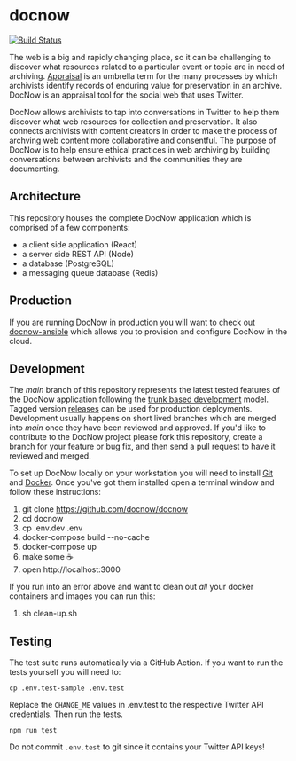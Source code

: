 # docnow

[![Build Status](https://github.com/docnow/docnow/workflows/tests/badge.svg)](https://github.com/docnow/docnow/actions/workflows/main.yml)

The web is a big and rapidly changing place, so it can be challenging to
discover what resources related to a particular event or topic are in need of
archiving. [Appraisal] is an umbrella term for the many processes by which
archivists identify records of enduring value for preservation in an archive.
DocNow is an appraisal tool for the social web that uses Twitter.

DocNow allows archivists to tap into conversations in Twitter to help them
discover what web resources for collection and preservation. It also connects
archivists with content creators in order to make the process of archving web
content more collaborative and consentful. The purpose of DocNow is to help
ensure ethical practices in web archiving by building conversations between
archivists and the communities they are documenting.

## Architecture

This repository houses the complete DocNow application which is comprised of a
few components:

* a client side application (React)
* a server side REST API (Node)
* a database (PostgreSQL)
* a messaging queue database (Redis)

## Production

If you are running DocNow in production you will want to check out
[docnow-ansible](https://github.com/DocNow/docnow-ansible) which allows you to
provision and configure DocNow in the cloud.

## Development

The *main* branch of this repository represents the latest tested features of the DocNow application following the [trunk based development] model. Tagged version [releases] can be used for production deployments. Development usually happens on short lived branches which are merged into *main* once they have been reviewed and approved. If you'd like to contribute to the DocNow project please fork this repository, create a branch for your feature or bug fix, and then send a pull request to have it reviewed and merged.

To set up DocNow locally on your workstation you will need to install [Git]
and [Docker]. Once you've got them installed open a terminal window and
follow these instructions:

1. git clone https://github.com/docnow/docnow
1. cd docnow
1. cp .env.dev .env
1. docker-compose build --no-cache
1. docker-compose up
1. make some ☕️
1. open http://localhost:3000

If you run into an error above and want to clean out *all* your docker containers and images you can run this: 

1. sh clean-up.sh

## Testing

The test suite runs automatically via a GitHub Action. If you want to run the tests yourself you will need to:

```
cp .env.test-sample .env.test
```

Replace the `CHANGE_ME` values in .env.test to the respective Twitter API credentials. Then run the tests.

```
npm run test
```

Do not commit `.env.test` to git since it contains your Twitter API keys!

[Git]: https://git-scm.com/
[Docker]: https://www.docker.com/
[Appraisal]: https://www2.archivists.org/glossary/terms/a/appraisal
[releases]: https://github.com/DocNow/docnow/releases
[trunk based development]: https://www.atlassian.com/continuous-delivery/continuous-integration/trunk-based-development
